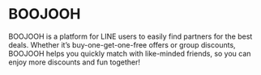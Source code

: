 # BOOJOOH
BOOJOOH is a platform for LINE users to easily find partners for the best deals. Whether it’s buy-one-get-one-free offers or group discounts, BOOJOOH helps you quickly match with like-minded friends, so you can enjoy more discounts and fun together!
